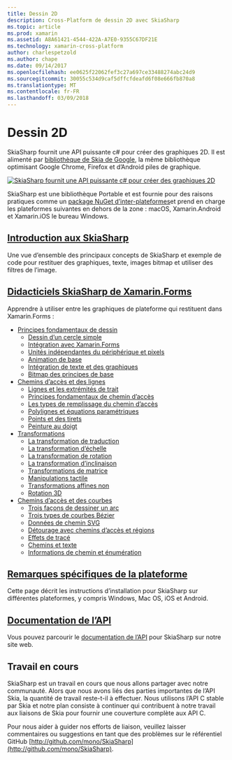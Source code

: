 ```yaml
---
title: Dessin 2D
description: Cross-Platform de dessin 2D avec SkiaSharp
ms.topic: article
ms.prod: xamarin
ms.assetid: A8A61421-4544-422A-A7E0-9355C67DF21E
ms.technology: xamarin-cross-platform
author: charlespetzold
ms.author: chape
ms.date: 09/14/2017
ms.openlocfilehash: ee0625f22062fef3c27a697ce33488274abc24d9
ms.sourcegitcommit: 30055c534d9caf5dffcfdeafd6f08e666fb870a8
ms.translationtype: MT
ms.contentlocale: fr-FR
ms.lasthandoff: 03/09/2018
---
```

# <a name="2d-drawing"></a>Dessin 2D

SkiaSharp fournit une API puissante c# pour créer des graphiques 2D. Il est alimenté par [bibliothèque de Skia de Google](http://skia.org), la même bibliothèque optimisant Google Chrome, Firefox et d’Android piles de graphique.

[![](images/ide-sml.png "SkiaSharp fournit une API puissante c# pour créer des graphiques 2D")](images/ide.png#lightbox)

SkiaSharp est une bibliothèque Portable et est fournie pour des raisons pratiques comme un [package NuGet d’inter-plateformes](https://www.nuget.org/packages/SkiaSharp)et prend en charge les plateformes suivantes en dehors de la zone : macOS, Xamarin.Android et Xamarin.iOS le bureau Windows.

## <a name="introduction-to-skiasharpgraphics-gamesskiasharpintroductionmd"></a>[Introduction aux SkiaSharp](~/graphics-games/skiasharp/introduction.md)

Une vue d’ensemble des principaux concepts de SkiaSharp et exemple de code pour restituer des graphiques, texte, images bitmap et utiliser des filtres de l’image.

## <a name="skiasharp-tutorials-for-xamarinformsxamarin-formsuser-interfacegraphicsskiasharpindexmd"></a>[Didacticiels SkiaSharp de Xamarin.Forms](~/xamarin-forms/user-interface/graphics/skiasharp/index.md)

Apprendre à utiliser entre les graphiques de plateforme qui restituent dans Xamarin.Forms :

- [Principes fondamentaux de dessin](~/xamarin-forms/user-interface/graphics/skiasharp/basics/index.md)
  * [Dessin d’un cercle simple](~/xamarin-forms/user-interface/graphics/skiasharp/basics/circle.md)
  * [Intégration avec Xamarin.Forms](~/xamarin-forms/user-interface/graphics/skiasharp/basics/integration.md)
  * [Unités indépendantes du périphérique et pixels](~/xamarin-forms/user-interface/graphics/skiasharp/basics/pixels.md)
  * [Animation de base](~/xamarin-forms/user-interface/graphics/skiasharp/basics/animation.md)
  * [Intégration de texte et des graphiques](~/xamarin-forms/user-interface/graphics/skiasharp/basics/text.md)
  * [Bitmap des principes de base](~/xamarin-forms/user-interface/graphics/skiasharp/basics/bitmaps.md)
- [Chemins d’accès et des lignes](~/xamarin-forms/user-interface/graphics/skiasharp/paths/index.md)
  * [Lignes et les extrémités de trait](~/xamarin-forms/user-interface/graphics/skiasharp/paths/lines.md)
  * [Principes fondamentaux de chemin d’accès](~/xamarin-forms/user-interface/graphics/skiasharp/paths/paths.md)
  * [Les types de remplissage du chemin d’accès](~/xamarin-forms/user-interface/graphics/skiasharp/paths/fill-types.md)
  * [Polylignes et équations paramétriques](~/xamarin-forms/user-interface/graphics/skiasharp/paths/polylines.md)
  * [Points et des tirets](~/xamarin-forms/user-interface/graphics/skiasharp/paths/dots.md)
  * [Peinture au doigt](~/xamarin-forms/user-interface/graphics/skiasharp/paths/finger-paint.md)
- [Transformations](~/xamarin-forms/user-interface/graphics/skiasharp/transforms/index.md)
  * [La transformation de traduction](~/xamarin-forms/user-interface/graphics/skiasharp/transforms/translate.md)
  * [La transformation d’échelle](~/xamarin-forms/user-interface/graphics/skiasharp/transforms/scale.md)
  * [La transformation de rotation](~/xamarin-forms/user-interface/graphics/skiasharp/transforms/rotate.md)
  * [La transformation d’inclinaison](~/xamarin-forms/user-interface/graphics/skiasharp/transforms/skew.md)
  * [Transformations de matrice](~/xamarin-forms/user-interface/graphics/skiasharp/transforms/matrix.md)
  * [Manipulations tactile](~/xamarin-forms/user-interface/graphics/skiasharp/transforms/touch.md)
  * [Transformations affines non](~/xamarin-forms/user-interface/graphics/skiasharp/transforms/non-affine.md)
  * [Rotation 3D](~/xamarin-forms/user-interface/graphics/skiasharp/transforms/3d-rotation.md)
- [Chemins d’accès et des courbes](~/xamarin-forms/user-interface/graphics/skiasharp/curves/index.md)
  * [Trois façons de dessiner un arc](~/xamarin-forms/user-interface/graphics/skiasharp/curves/arcs.md)
  * [Trois types de courbes Bézier](~/xamarin-forms/user-interface/graphics/skiasharp/curves/beziers.md)
  * [Données de chemin SVG](~/xamarin-forms/user-interface/graphics/skiasharp/curves/path-data.md)
  * [Détourage avec chemins d’accès et régions](~/xamarin-forms/user-interface/graphics/skiasharp/curves/clipping.md)
  * [Effets de tracé](~/xamarin-forms/user-interface/graphics/skiasharp/curves/effects.md)
  * [Chemins et texte](~/xamarin-forms/user-interface/graphics/skiasharp/curves/text-paths.md)
  * [Informations de chemin et énumération](~/xamarin-forms/user-interface/graphics/skiasharp/curves/information.md)

## <a name="platform-specific-notesgraphics-gamesskiasharpplatformmd"></a>[Remarques spécifiques de la plateforme](~/graphics-games/skiasharp/platform.md)

Cette page décrit les instructions d’installation pour SkiaSharp sur différentes plateformes, y compris Windows, Mac OS, iOS et Android.

## <a name="api-documentationhttpsdeveloperxamarincomapinamespaceskiasharp"></a>[Documentation de l’API](https://developer.xamarin.com/api/namespace/SkiaSharp/)

Vous pouvez parcourir le [documentation de l’API](https://developer.xamarin.com/api/namespace/SkiaSharp/) pour SkiaSharp sur notre site web.

## <a name="work-in-progress"></a>Travail en cours

SkiaSharp est un travail en cours que nous allons partager avec notre communauté. Alors que nous avons liés des parties importantes de l’API Skia, la quantité de travail reste-t-il à effectuer. Nous utilisons l’API C stable par Skia et notre plan consiste à continuer qui contribuent à notre travail aux liaisons de Skia pour fournir une couverture complète aux API C.

Pour nous aider à guider nos efforts de liaison, veuillez laisser commentaires ou suggestions en tant que des problèmes sur le référentiel GitHub [http://github.com/mono/SkiaSharp](http://github.com/mono/SkiaSharp).
